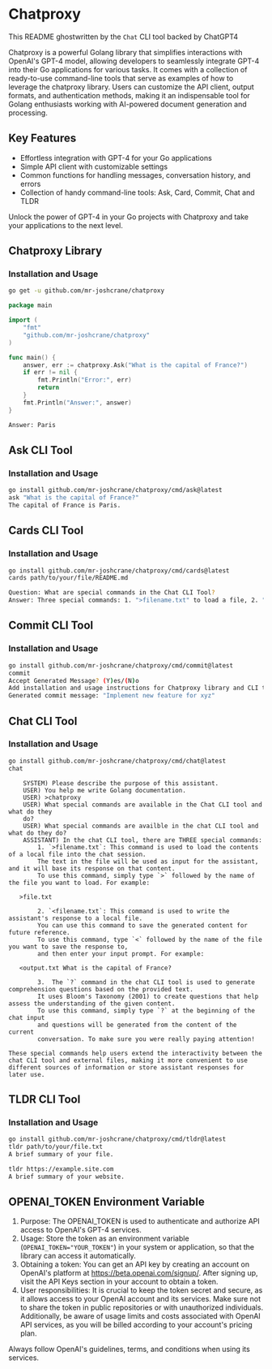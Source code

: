 # Chatproxy

This README ghostwritten by the `Chat` CLI tool backed by ChatGPT4

Chatproxy is a powerful Golang library that simplifies interactions with OpenAI's GPT-4 model, allowing developers to seamlessly integrate GPT-4 into their Go applications for various tasks. It comes with a collection of ready-to-use command-line tools that serve as examples of how to leverage the chatproxy library. Users can customize the API client, output formats, and authentication methods, making it an indispensable tool for Golang enthusiasts working with AI-powered document generation and processing.

## Key Features

- Effortless integration with GPT-4 for your Go applications
- Simple API client with customizable settings
- Common functions for handling messages, conversation history, and errors
- Collection of handy command-line tools: Ask, Card, Commit, Chat and TLDR

Unlock the power of GPT-4 in your Go projects with Chatproxy and take your applications to the next level.

## Chatproxy Library

### Installation and Usage
```bash
go get -u github.com/mr-joshcrane/chatproxy
```

```go
package main

import (
	"fmt"
	"github.com/mr-joshcrane/chatproxy"
)

func main() {
	answer, err := chatproxy.Ask("What is the capital of France?")
	if err != nil {
		fmt.Println("Error:", err)
		return
	}
	fmt.Println("Answer:", answer)
}
```

```bash
Answer: Paris
```

## Ask CLI Tool
### Installation and Usage
```bash
go install github.com/mr-joshcrane/chatproxy/cmd/ask@latest
ask "What is the capital of France?"
The capital of France is Paris.
```

## Cards CLI Tool
### Installation and Usage
```bash
go install github.com/mr-joshcrane/chatproxy/cmd/cards@latest
cards path/to/your/file/README.md

Question: What are special commands in the Chat CLI Tool?
Answer: Three special commands: 1. ">filename.txt" to load a file, 2. "<filename.txt" to write response to a file, 3. "?" to generate comprehension questions.
```

## Commit CLI Tool
### Installation and Usage
```bash
go install github.com/mr-joshcrane/chatproxy/cmd/commit@latest
commit
Accept Generated Message? (Y)es/(N)o
Add installation and usage instructions for Chatproxy library and CLI tools
Generated commit message: "Implement new feature for xyz"
```

## Chat CLI Tool

### Installation and Usage
```bash
go install github.com/mr-joshcrane/chatproxy/cmd/chat@latest
chat
```
```
    SYSTEM) Please describe the purpose of this assistant.
    USER) You help me write Golang documentation.
    USER) >chatproxy
    USER) What special commands are available in the Chat CLI tool and what do they
    do?
    USER) What special commands are availble in the chat CLI tool and what do they do?
    ASSISTANT) In the chat CLI tool, there are THREE special commands:
        1. `>filename.txt`: This command is used to load the contents of a local file into the chat session.
        The text in the file will be used as input for the assistant, and it will base its response on that content.
        To use this command, simply type `>` followed by the name of the file you want to load. For example:

   >file.txt

        2. `<filename.txt`: This command is used to write the assistant's response to a local file.
        You can use this command to save the generated content for future reference.
        To use this command, type `<` followed by the name of the file you want to save the response to,
        and then enter your input prompt. For example:

   <output.txt What is the capital of France?

        3.  The `?` command in the chat CLI tool is used to generate comprehension questions based on the provided text.
        It uses Bloom's Taxonomy (2001) to create questions that help assess the understanding of the given content.
        To use this command, simply type `?` at the beginning of the chat input
        and questions will be generated from the content of the current
        conversation. To make sure you were really paying attention!

These special commands help users extend the interactivity between the chat CLI tool and external files, making it more convenient to use different sources of information or store assistant responses for later use.

```
## TLDR CLI Tool
### Installation and Usage
```bash
go install github.com/mr-joshcrane/chatproxy/cmd/tldr@latest
tldr path/to/your/file.txt
A brief summary of your file.

tldr https://example.site.com
A brief summary of your website.
```

## OPENAI_TOKEN Environment Variable
1. Purpose: The OPENAI_TOKEN is used to authenticate and authorize API access to OpenAI's GPT-4 services.
2. Usage: Store the token as an environment variable (`OPENAI_TOKEN="YOUR_TOKEN"`) in your system or application, so that the library can access it automatically.
3. Obtaining a token: You can get an API key by creating an account on OpenAI's platform at https://beta.openai.com/signup/. After signing up, visit the API Keys section in your account to obtain a token.
4. User responsibilities: It is crucial to keep the token secret and secure, as it allows access to your OpenAI account and its services. Make sure not to share the token in public repositories or with unauthorized individuals. Additionally, be aware of usage limits and costs associated with OpenAI API services, as you will be billed according to your account's pricing plan.

Always follow OpenAI's guidelines, terms, and conditions when using its services.

